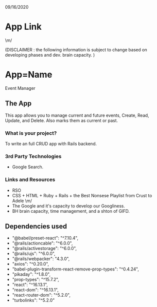 09/16/2020

# App Link

\m/

(DISCLAIMER : the following information is subject to change based on developing phases and dev. brain capacity. )

# App=Name

Event Manager

## The App

This app allows you to manage current and future events, Create, Read, Update, and Delete. Also marks them as current or past.

### What is your project?

To write an full CRUD app with Rails backend. 

### 3rd Party Technologies

- Google Search.

### Links and Resources

- RSO
- CSS + HTML + Ruby + Rails + the Best Nonsese Playlist from Crust to Adele \m/
- The Google and it's capacity to develop our Googliness.
- BH brain capacity, time management, and a shton of GIFD.

## Dependencies used

- "@babel/preset-react": "^7.10.4",
- "@rails/actioncable": "^6.0.0",
- "@rails/activestorage": "^6.0.0",
- "@rails/ujs": "^6.0.0",
- "@rails/webpacker": "4.3.0",
- "axios": "^0.20.0",
- "babel-plugin-transform-react-remove-prop-types": "^0.4.24",
- "pikaday": "^1.8.0",
- "prop-types": "^15.7.2",
- "react": "^16.13.1",
- "react-dom": "^16.13.1",
- "react-router-dom": "^5.2.0",
- "turbolinks": "^5.2.0"